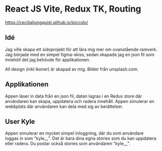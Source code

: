 # React JS Vite, Redux TK, Routing

https://cecilialjungquist.github.io/piccolo/

## Idé
Jag ville skapa ett sidoprojekt för att lära mig mer om ovanstående ramverk. 
Jag började med en simpel figma-skiss, sedan skapade jag en json fil som innehöll det jag behövde för applikationen.

All design (inkl ikoner) är skapad av mig. Bilder från unsplash.com.

## Applikationen
Appen läser in data från en json fil, datan lagras i en Redux store där användaren kan skapa, uppdatera och radera innehåll. 
Appen simulerar en webbplats där användaren kan dela med sig av berättelser. 

## User Kyle
Appen simulerar en mycket simpel inloggning, där du som användare loggas in som "kyle__".
Det är bara dina egna stories som du kan uppdatera eller radera. Du postar också stories som användaren "kyle__".
